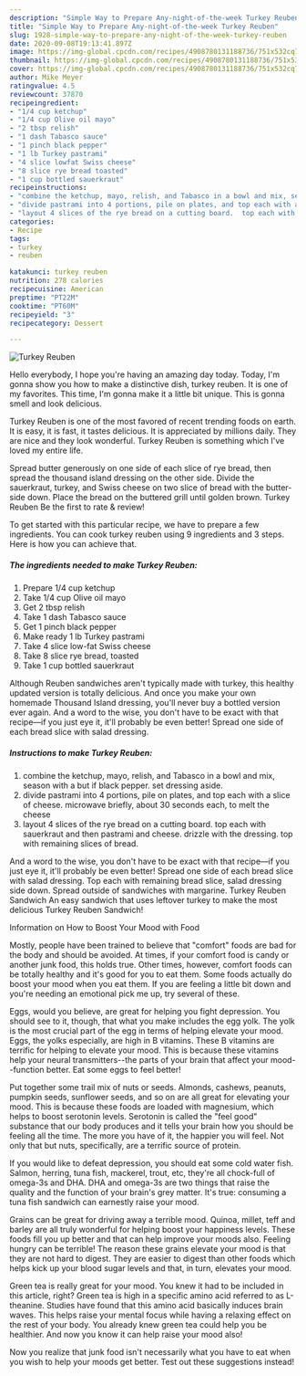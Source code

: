```yaml
---
description: "Simple Way to Prepare Any-night-of-the-week Turkey Reuben"
title: "Simple Way to Prepare Any-night-of-the-week Turkey Reuben"
slug: 1928-simple-way-to-prepare-any-night-of-the-week-turkey-reuben
date: 2020-09-08T19:13:41.897Z
image: https://img-global.cpcdn.com/recipes/4908780131188736/751x532cq70/turkey-reuben-recipe-main-photo.jpg
thumbnail: https://img-global.cpcdn.com/recipes/4908780131188736/751x532cq70/turkey-reuben-recipe-main-photo.jpg
cover: https://img-global.cpcdn.com/recipes/4908780131188736/751x532cq70/turkey-reuben-recipe-main-photo.jpg
author: Mike Meyer
ratingvalue: 4.5
reviewcount: 37870
recipeingredient:
- "1/4 cup ketchup"
- "1/4 cup Olive oil mayo"
- "2 tbsp relish"
- "1 dash Tabasco sauce"
- "1 pinch black pepper"
- "1 lb Turkey pastrami"
- "4 slice lowfat Swiss cheese"
- "8 slice rye bread toasted"
- "1 cup bottled sauerkraut"
recipeinstructions:
- "combine the ketchup, mayo, relish, and Tabasco in a bowl and mix, season with a but if black pepper. set dressing aside."
- "divide pastrami into 4 portions, pile on plates, and top each with a slice of cheese.  microwave briefly, about 30 seconds each, to melt the cheese"
- "layout 4 slices of the rye bread on a cutting board.  top each with sauerkraut and then pastrami and cheese.  drizzle with the dressing.  top with remaining slices of bread."
categories:
- Recipe
tags:
- turkey
- reuben

katakunci: turkey reuben 
nutrition: 278 calories
recipecuisine: American
preptime: "PT22M"
cooktime: "PT60M"
recipeyield: "3"
recipecategory: Dessert

---
```



![Turkey Reuben](https://img-global.cpcdn.com/recipes/4908780131188736/751x532cq70/turkey-reuben-recipe-main-photo.jpg)

Hello everybody, I hope you're having an amazing day today. Today, I'm gonna show you how to make a distinctive dish, turkey reuben. It is one of my favorites. This time, I'm gonna make it a little bit unique. This is gonna smell and look delicious.

Turkey Reuben is one of the most favored of recent trending foods on earth. It is easy, it is fast, it tastes delicious. It is appreciated by millions daily. They are nice and they look wonderful. Turkey Reuben is something which I've loved my entire life.

Spread butter generously on one side of each slice of rye bread, then spread the thousand island dressing on the other side. Divide the sauerkraut, turkey, and Swiss cheese on two slice of bread with the butter-side down. Place the bread on the buttered grill until golden brown. Turkey Reuben Be the first to rate &amp; review!


To get started with this particular recipe, we have to prepare a few ingredients. You can cook turkey reuben using 9 ingredients and 3 steps. Here is how you can achieve that.

<!--inarticleads1-->

##### The ingredients needed to make Turkey Reuben:

1. Prepare 1/4 cup ketchup
1. Take 1/4 cup Olive oil mayo
1. Get 2 tbsp relish
1. Take 1 dash Tabasco sauce
1. Get 1 pinch black pepper
1. Make ready 1 lb Turkey pastrami
1. Take 4 slice low-fat Swiss cheese
1. Take 8 slice rye bread, toasted
1. Take 1 cup bottled sauerkraut


Although Reuben sandwiches aren&#39;t typically made with turkey, this healthy updated version is totally delicious. And once you make your own homemade Thousand Island dressing, you&#39;ll never buy a bottled version ever again. And a word to the wise, you don&#39;t have to be exact with that recipe—if you just eye it, it&#39;ll probably be even better! Spread one side of each bread slice with salad dressing. 

<!--inarticleads2-->

##### Instructions to make Turkey Reuben:

1. combine the ketchup, mayo, relish, and Tabasco in a bowl and mix, season with a but if black pepper. set dressing aside.
1. divide pastrami into 4 portions, pile on plates, and top each with a slice of cheese.  microwave briefly, about 30 seconds each, to melt the cheese
1. layout 4 slices of the rye bread on a cutting board.  top each with sauerkraut and then pastrami and cheese.  drizzle with the dressing.  top with remaining slices of bread.


And a word to the wise, you don&#39;t have to be exact with that recipe—if you just eye it, it&#39;ll probably be even better! Spread one side of each bread slice with salad dressing. Top each with remaining bread slice, salad dressing side down. Spread outside of sandwiches with margarine. Turkey Reuben Sandwich An easy sandwich that uses leftover turkey to make the most delicious Turkey Reuben Sandwich! 

Information on How to Boost Your Mood with Food


Mostly, people have been trained to believe that "comfort" foods are bad for the body and should be avoided. At times, if your comfort food is candy or another junk food, this holds true. Other times, however, comfort foods can be totally healthy and it's good for you to eat them. Some foods actually do boost your mood when you eat them. If you are feeling a little bit down and you're needing an emotional pick me up, try several of these.

Eggs, would you believe, are great for helping you fight depression. You should see to it, though, that what you make includes the egg yolk. The yolk is the most crucial part of the egg in terms of helping elevate your mood. Eggs, the yolks especially, are high in B vitamins. These B vitamins are terrific for helping to elevate your mood. This is because these vitamins help your neural transmitters--the parts of your brain that affect your mood--function better. Eat some eggs to feel better!

Put together some trail mix of nuts or seeds. Almonds, cashews, peanuts, pumpkin seeds, sunflower seeds, and so on are all great for elevating your mood. This is because these foods are loaded with magnesium, which helps to boost serotonin levels. Serotonin is called the "feel good" substance that our body produces and it tells your brain how you should be feeling all the time. The more you have of it, the happier you will feel. Not only that but nuts, specifically, are a terrific source of protein.

If you would like to defeat depression, you should eat some cold water fish. Salmon, herring, tuna fish, mackerel, trout, etc, they're all chock-full of omega-3s and DHA. DHA and omega-3s are two things that raise the quality and the function of your brain's grey matter. It's true: consuming a tuna fish sandwich can earnestly raise your mood. 

Grains can be great for driving away a terrible mood. Quinoa, millet, teff and barley are all truly wonderful for helping boost your happiness levels. These foods fill you up better and that can help improve your moods also. Feeling hungry can be terrible! The reason these grains elevate your mood is that they are not hard to digest. They are easier to digest than other foods which helps kick up your blood sugar levels and that, in turn, elevates your mood.

Green tea is really great for your mood. You knew it had to be included in this article, right? Green tea is high in a specific amino acid referred to as L-theanine. Studies have found that this amino acid basically induces brain waves. This helps raise your mental focus while having a relaxing effect on the rest of your body. You already knew green tea could help you be healthier. And now you know it can help raise your mood also!

Now you realize that junk food isn't necessarily what you have to eat when you wish to help your moods get better. Test out  these suggestions  instead!

